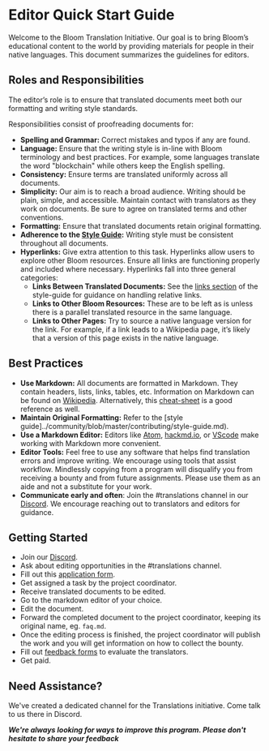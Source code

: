 # Editor Quick Start Guide

Welcome to the Bloom Translation Initiative. Our goal is to bring Bloom’s educational content to the world by providing materials for people in their native languages. This document summarizes the guidelines for editors.

## Roles and Responsibilities

The editor’s role is to ensure that translated documents meet both our formatting and writing style standards.

Responsibilities consist of proofreading documents for:

- **Spelling and Grammar:** Correct mistakes and typos if any are found.
- **Language:** Ensure that the writing style is in-line with Bloom terminology and best practices. For example, some languages translate the word "blockchain" while others keep the English spelling.
- **Consistency:** Ensure terms are translated uniformly across all documents.
- **Simplicity:** Our aim is to reach a broad audience. Writing should be plain, simple, and accessible. Maintain contact with translators as they work on documents. Be sure to agree on translated terms and other conventions.
- **Formatting:** Ensure that translated documents retain original formatting.
- **Adherence to the [Style Guide](../contributing/style-guide.md):** Writing style must be consistent throughout all documents.
- **Hyperlinks:** Give extra attention to this task. Hyperlinks allow users to explore other Bloom resources. Ensure all links are functioning properly and included where necessary. Hyperlinks fall into three general categories:
  - **Links Between Translated Documents:** See the [links section](../contributing/style-guide.md#links) of the style-guide for guidance on handling relative links.
  - **Links to Other Bloom Resources:** These are to be left as is unless there is a parallel translated resource in the same language.
  - **Links to Other Pages:** Try to source a native language version for the link. For example, if a link leads to a Wikipedia page, it’s likely that a version of this page exists in the native language.

## Best Practices

- **Use Markdown:** All documents are formatted in Markdown. They contain headers, lists, links, tables, etc. Information on Markdown can be found on [Wikipedia](https://en.wikipedia.org/wiki/Markdown). Alternatively, this [cheat-sheet](https://github.com/adam-p/markdown-here/wiki/Markdown-Cheatsheet) is a good reference as well.
- **Maintain Original Formatting:** Refer to the [style guide]../community/blob/master/contributing/style-guide.md).
- **Use a Markdown Editor:** Editors like [Atom](https://atom.io/), [hackmd.io](https://hackmd.io/), or [VScode](https://code.visualstudio.com/) make working with Markdown more convenient.
- **Editor Tools:** Feel free to use any software that helps find translation errors and improve writing. We encourage using tools that assist workflow. Mindlessly copying from a program will disqualify you from receiving a bounty and from future assignments. Please use them as an aide and not a substitute for your work.
- **Communicate early and often**: Join the #translations channel in our [Discord](https://discord.gg/c6p7VR6). We encourage reaching out to translators and editors for guidance.

## Getting Started

- Join our [Discord](https://discord.gg/c6p7VR6).
- Ask about editing opportunities in the #translations channel.
- Fill out this [application form](https://forms.gle/H2RSbU2WJza28ouv8).
- Get assigned a task by the project coordinator.
- Receive translated documents to be edited.
- Go to the markdown editor of your choice.
- Edit the document.
- Forward the completed document to the project coordinator, keeping its original name, eg. `faq.md`.
- Once the editing process is finished, the project coordinator will publish the work and you will get information on how to collect the bounty.
- Fill out [feedback forms](https://forms.gle/5o3uyY83Q6aAc8R69) to evaluate the translators.
- Get paid.

## Need Assistance?

We've created a dedicated channel for the Translations initiative. Come talk to us there in Discord.

**_We're always looking for ways to improve this program. Please don't hesitate to share your feedback_**
